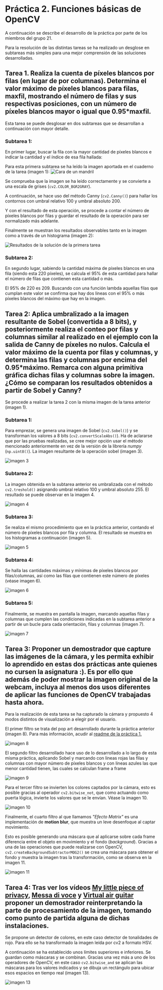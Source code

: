 # Práctica 2. Funciones básicas de OpenCV

A continuación se describe el desarrollo de la práctica por parte de los miembros del grupo 21.

Para la resolución de las distintas tareas se ha realizado un desglose en subtareas más simples para una mejor comprensión de las soluciones desarrolladas.

## Tarea 1. Realiza la cuenta de píxeles blancos por filas (en lugar de por columnas). Determina el valor máximo de píxeles blancos para filas, maxfil, mostrando el número de filas y sus respectivas posiciones, con un número de píxeles blancos mayor o igual que 0.95*maxfil.

Esta tarea se puede desglosar en dos subtareas que se desarrollan a continuación con mayor detalle.

### Subtarea 1:

En primer lugar, buscar la fila con la mayor cantidad de píxeles blancos e indicar la cantidad y el índice de esa fila hallada:

Para esta primera subtarea se ha leído la imagen aportada en el cuaderno de la tarea (imagen 1):
![Cara de un mandril](./Material_P2/mandril.jpg "imagen 1")

Se comprueba que la imagen se ha leído correctamente y se convierte a una escala de grises (``cv2.COLOR_BGR2GRAY``).

A continuación, se hace uso del método Canny (``cv2.Canny()``) para hallar los contornos con umbral relativo 100 y umbral absoluto 200.

Y con el resultado de esta operación, se procede a contar el número de píxeles blancos por filas y guardar el resultado de la operación para ser normalizado más adelante.

Finalmente se muestran los resultados observables tanto en la imagen como a través de un histograma (imagen 2): 

![Resultados de la solución de la primera tarea](/Practica_2/imagen2.png "imagen 2")

### Subtarea 2:

En segundo lugar, sabiendo la cantidad máxima de píxeles blancos en una fila (siendo esta 220 píxeles), se calcula el 95% de esta cantidad para hallar el número de filas que contienen esta cantidad o más.

El 95% de 220 es 209. Buscando con una función lambda aquellas filas que cumplan este valor se confirma que hay dos lineas con el 95% o más píxeles blancos del máximo que hay en la imagen.

## Tarea 2: Aplica umbralizado a la imagen resultante de Sobel (convertida a 8 bits), y posteriormente realiza el conteo por filas y columnas similar al realizado en el ejemplo con la salida de Canny de píxeles no nulos. Calcula el valor máximo de la cuenta por filas y columnas, y determina las filas y columnas por encima del 0.95*máximo. Remarca con alguna primitiva gráfica dichas filas y columnas sobre la imagen. ¿Cómo se comparan los resultados obtenidos a partir de Sobel y Canny?


Se procede a realizar la tarea 2 con la misma imagen de la tarea anterior (imagen 1).

### Subtarea 1:

Para emprezar, se genera una imagen de Sobel (``cv2.Sobel()``) y se transforman los valores a 8 bits (``cv2.convertScaleAbs()``). Ha de aclararse que por las pruebas realizadas, se cree mejor opción usar el método mencionado anteriormente en vez de la versión de la librería _numpy_ (``np.uint8()``). La imagen resultante de la operación sobel (imagen 3).

![](/Practica_2/imagen3.png "imagen 3")

### Subtarea 2:

La imagen obtenida en la subtarea anterior es umbralizada con el método ``cv2.treshold()`` asignando umbral relativo 100 y umbral absoluto 255. El resultado se puede observar en la imagen 4.

![](/Practica_2/imagen4.png "imagen 4")

### Subtarea 3:

Se realiza el mismo procedimiento que en la práctica anterior, contando el número de píxeles blancos por fila y columna. El resultado se muestra en los histogramas a continuación (imagen 5).

![](/Practica_2/imagen5.png "imagen 5")

### Subtarea 4:

Se halla las cantidades máximas y mínimas de píxeles blancos por filas/columnas, así como las filas que contienen este número de píxeles (véase imagen 6).

![](/Practica_2/imagen6.png "imagen 6")

### Subtarea 5:

Finalmente, se muestra en pantalla la imagen, marcando aquellas filas y columnas que cumplen las condiciones indicadas en la subtarea anterior a partir de un bucle para cada orientación, filas y columnas (imagen 7).

![](/Practica_2/imagen7.png "imagen 7")

## Tarea 3: Proponer un demostrador que capture las imágenes de la cámara, y les permita exhibir lo aprendido en estas dos prácticas ante quienes no cursen la asignatura :). Es por ello que además de poder mostrar la imagen original de la webcam, incluya al menos dos usos diferentes de aplicar las funciones de OpenCV trabajadas hasta ahora.

Para la realización de esta tarea se ha capturado la cámara y propuesto 4 modos distintos de visualización a elegir por el usuario.

El primer filtro se trata del pop art desarrollado durante la práctica anterior (imagen 8). Para más información, acudir al [readme de la práctica 1.](/Practica_1/Practica1.md)

![](/Practica_2/imagen8.png "imagen 8")

El segundo filtro desarrollado hace uso de lo desarrollado a lo largo de esta misma práctica, aplicando Sobel y marcando con lineas rojas las filas y columnas con mayor número de píxeles blancos y con lineas azules las que menor cantidad tienen, las cuales se calculan frame a frame

![](/Practica_2/imagen9.png "imagen 9")

Para el tercer filtro se invierten los colores captados por la cámara, esto es posible gracias al operador ``cv2.bitwise_not``, que como actuando como puerta lógica, invierte los valores que se le envían. Véase la imagen 10.


![](/Practica_2/imagen10.png "imagen 10")

Finalmente, el cuarto filtro al que llamamos _"Efecto Matrix"_ es una implementación de **motion blur**, que muestra un leve desenfoque al captar movimiento. 

Esto es posible generando una máscara que al aplicarse sobre cada frame diferencia entre el objeto en movimiento y el fondo (_background_). Gracias a una de las operaciones que puede realizarse con OpenCV, ``cv2.createBackgroundSubtractorMOG2()`` se crea una máscara para obtener el fondo y muestra la imagen tras la transformación, como se observa en la imagen 11.

![](/Practica_2/imagen11.png "imagen 11")


## Tarea 4: Tras ver los vídeos [My little piece of privacy](https://www.niklasroy.com/project/88/my-little-piece-of-privacy), [Messa di voce](https://youtu.be/GfoqiyB1ndE?feature=shared) y [Virtual air guitar](https://youtu.be/FIAmyoEpV5c?feature=shared) proponer un demostrador reinterpretando la parte de procesamiento de la imagen, tomando como punto de partida alguna de dichas instalaciones. 

Se propone un detector de colores, en este caso detector de tonalidades de rojo. Para ello se ha transformado la imagen leída por cv2 a formato HSV.

A continuación se ha establecido unos límites superiores e inferiores. Se guardan como máscaras y se combinan. Gracias una vez más a uno de los operadores de OpenCV, en este caso ``cv2.bitwise_and`` se aplican las máscaras para los valores indicados y se dibuja un rectángulo para ubicar esos espacios en tiempo real (imagen 13).

![](/Practica_2/imagen13.png "imagen 13")


